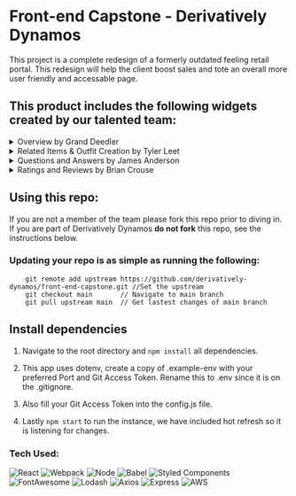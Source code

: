 # Front-end Capstone - Derivatively Dynamos

This project is a complete redesign of a formerly outdated feeling retail portal. This redesign will help the client boost sales and tote an overall more user friendly and accessable page.

## This product includes the following widgets created by our talented team:

<details>
<summary>Overview by Grand Deedler</summary>
<br>
-your text here-
</details>

<details>
<summary>Related Items & Outfit Creation by Tyler Leet</summary>
<br>
-your text here-
</details>

<details>
<summary>Questions and Answers by James Anderson</summary>
<br>
36
This module allows the asking and answering of questions for the selected product. The functionality contained within this module can be divided into five unique subsections:






1. Search for a question and answer
2. View questions
3. View answers
4. Ask a question
5. Answer a question
    
- All question and answer data is obtained through HTTP requests to the API. If a different product is selected, it will trigger a request to the API and the module will re-render. After the data is received, questions and answers are sorted by their helpfulness, or number of helpful upvotes, as well if the questions actually contain answers. Users are able to report answers to the website which will have them removed, as well as vote on a question’s or answer’s helpfulness up to a total of one time.
    
- Expanding both the answers or questions section renders a scrollbar for user friendly navigation. 
    
- The search bar will only begin to filter questions after three characters are typed while keeping all sort functions working properly.
    
- Adding a new question or answer will trigger a modal view with a form to be filled out and submitted. Upon submission, each field is validated based on a set of requirements provided in the business documents. Upon a successful submission, a post request will be sent to the API to persist the data.
</details>

<details>
<summary>Ratings and Reviews by Brian Crouse</summary>
<br>
Ratings and Reviews is meant to show a comprehensive breakdown of all user ratings for the currently selected product. This includes; the product's average rating, followed by percentage based "star rating" shown by a horizontal bar graph, as well as product characteristics represented by a slider. The reviews display lets users read into what others have thought about the product and post a review themselves, which is sent to Atelier API.
</details>

## Using this repo:

If you are not a member of the team please fork this repo prior to diving in. If you are part of Derivatively Dynamos **do not fork** this repo, see the instructions below.

### Updating your repo is as simple as running the following:

```
    git remote add upstream https://github.com/derivatively-dynamos/front-end-capstone.git //Set the upstream
    git checkout main       // Navigate to main branch
    git pull upstream main  // Get lastest changes of main branch
```
## Install dependencies

1. Navigate to the root directory and `npm install` all dependencies.

2. This app uses dotenv, create a copy of .example-env with your preferred Port and Git Access Token. Rename this to .env since it is on the .gitignore.

3. Also fill your Git Access Token into the config.js file.

4. Lastly `npm start` to run the instance, we have included hot refresh so it is listening for changes.

### Tech Used:
![React](https://img.shields.io/badge/-React-61DAFB?logo=react&logoColor=white&style=plastic)
![Webpack](https://img.shields.io/badge/-Webpack-8DD6F9?logo=webpack&logoColor=white&style=plastic)
![Node](https://img.shields.io/badge/-Node-9ACD32?logo=node.js&logoColor=white&style=plastic)
![Babel](https://img.shields.io/badge/-Babel-F9DC3E?logo=babel&logoColor=white&style=plastic)
![Styled Components](https://img.shields.io/badge/-Styled_Components-DB7093?logo=styled-components&logoColor=white&style=plastic)
![FontAwesome](https://img.shields.io/badge/-Font_Awesome-146ebe?logo=fontawesome&logoColor=white&style=plastic)
![Lodash](https://img.shields.io/badge/-Lodash-3492ff?logo=lodash&logoColor=white&style=plastic)
![Axios](https://img.shields.io/badge/-Axios-373747?logo=axios&logoColor=white&style=plastic)
![Express](https://img.shields.io/badge/-Express-DCDCDC?logo=express&logoColor=black&style=plastic)
![AWS](https://img.shields.io/badge/-AWS-000000?logo=amazon-aws&logoColor=white&style=plastic)
